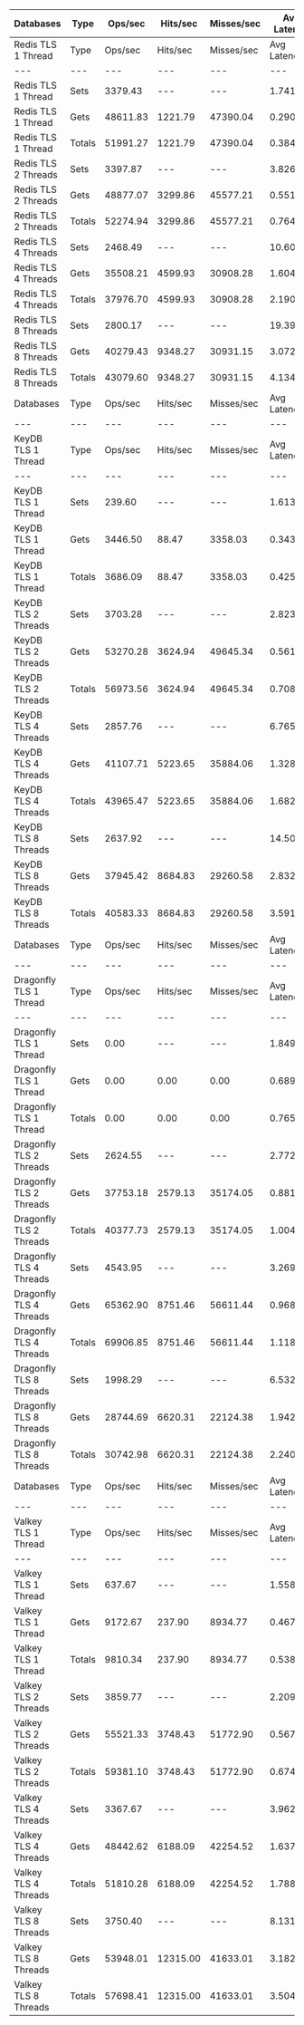 | Databases | Type | Ops/sec | Hits/sec | Misses/sec | Avg Latency | p50 Latency | p99 Latency | p99.9 Latency | KB/sec |
| --- | --- | --- | --- | --- | --- | --- | --- | --- | --- |
| Redis TLS 1 Thread | Type | Ops/sec | Hits/sec | Misses/sec | Avg Latency | p50 Latency | p99 Latency | p99.9 Latency | KB/sec |
| --- | --- | --- | --- | --- | --- | --- | --- | --- | --- |
Redis TLS 1 Thread | Sets | 3379.43 | --- | --- | 1.74126 | 0.28700 | 25.98300 | 28.67100 | 155.07 |
Redis TLS 1 Thread | Gets | 48611.83 | 1221.79 | 47390.04 | 0.29037 | 0.28700 | 0.48700 | 4.51100 | 1762.16 |
Redis TLS 1 Thread | Totals | 51991.27 | 1221.79 | 47390.04 | 0.38467 | 0.28700 | 0.55100 | 25.08700 | 1917.23 |
Redis TLS 2 Threads | Sets | 3397.87 | --- | --- | 3.82642 | 0.52700 | 60.67100 | 65.27900 | 155.92 |
Redis TLS 2 Threads | Gets | 48877.07 | 3299.86 | 45577.21 | 0.55138 | 0.51900 | 0.87900 | 2.31900 | 1781.80 |
Redis TLS 2 Threads | Totals | 52274.94 | 3299.86 | 45577.21 | 0.76426 | 0.51900 | 0.91900 | 56.06300 | 1937.71 |
Redis TLS 4 Threads | Sets | 2468.49 | --- | --- | 10.60646 | 1.59100 | 156.67100 | 166.91100 | 113.28 |
Redis TLS 4 Threads | Gets | 35508.21 | 4599.93 | 30908.28 | 1.60497 | 1.56700 | 2.73500 | 3.31100 | 1305.23 |
Redis TLS 4 Threads | Totals | 37976.70 | 4599.93 | 30908.28 | 2.19007 | 1.56700 | 3.07100 | 149.50300 | 1418.52 |
Redis TLS 8 Threads | Sets | 2800.17 | --- | --- | 19.39978 | 3.08700 | 317.43900 | 335.87100 | 128.50 |
Redis TLS 8 Threads | Gets | 40279.43 | 9348.27 | 30931.15 | 3.07298 | 3.05500 | 5.95100 | 6.52700 | 1500.77 |
Redis TLS 8 Threads | Totals | 43079.60 | 9348.27 | 30931.15 | 4.13423 | 3.05500 | 6.14300 | 303.10300 | 1629.27 |
| Databases | Type | Ops/sec | Hits/sec | Misses/sec | Avg Latency | p50 Latency | p99 Latency | p99.9 Latency | KB/sec |
| --- | --- | --- | --- | --- | --- | --- | --- | --- | --- |
| KeyDB TLS 1 Thread | Type | Ops/sec | Hits/sec | Misses/sec | Avg Latency | p50 Latency | p99 Latency | p99.9 Latency | KB/sec |
| --- | --- | --- | --- | --- | --- | --- | --- | --- | --- |
KeyDB TLS 1 Thread | Sets | 239.60 | --- | --- | 1.61328 | 0.35900 | 26.62300 | 34.55900 | 10.99 |
KeyDB TLS 1 Thread | Gets | 3446.50 | 88.47 | 3358.03 | 0.34313 | 0.35900 | 0.59900 | 3.13500 | 124.94 |
KeyDB TLS 1 Thread | Totals | 3686.09 | 88.47 | 3358.03 | 0.42569 | 0.35900 | 0.63900 | 24.83100 | 135.94 |
KeyDB TLS 2 Threads | Sets | 3703.28 | --- | --- | 2.82388 | 0.47900 | 46.33500 | 48.89500 | 169.93 |
KeyDB TLS 2 Threads | Gets | 53270.28 | 3624.94 | 49645.34 | 0.56144 | 0.47100 | 0.99900 | 1.05500 | 1942.09 |
KeyDB TLS 2 Threads | Totals | 56973.56 | 3624.94 | 49645.34 | 0.70850 | 0.47100 | 1.01500 | 42.23900 | 2112.02 |
KeyDB TLS 4 Threads | Sets | 2857.76 | --- | --- | 6.76597 | 1.31100 | 111.61500 | 122.87900 | 131.15 |
KeyDB TLS 4 Threads | Gets | 41107.71 | 5223.65 | 35884.06 | 1.32891 | 1.29500 | 2.71900 | 2.84700 | 1510.57 |
KeyDB TLS 4 Threads | Totals | 43965.47 | 5223.65 | 35884.06 | 1.68232 | 1.29500 | 2.75100 | 99.83900 | 1641.71 |
KeyDB TLS 8 Threads | Sets | 2637.92 | --- | --- | 14.50500 | 2.86300 | 223.23100 | 245.75900 | 121.05 |
KeyDB TLS 8 Threads | Gets | 37945.42 | 8684.83 | 29260.58 | 2.83258 | 2.83100 | 5.79100 | 6.11100 | 1413.22 |
KeyDB TLS 8 Threads | Totals | 40583.33 | 8684.83 | 29260.58 | 3.59129 | 2.84700 | 5.85500 | 207.87100 | 1534.27 |
| Databases | Type | Ops/sec | Hits/sec | Misses/sec | Avg Latency | p50 Latency | p99 Latency | p99.9 Latency | KB/sec |
| --- | --- | --- | --- | --- | --- | --- | --- | --- | --- |
| Dragonfly TLS 1 Thread | Type | Ops/sec | Hits/sec | Misses/sec | Avg Latency | p50 Latency | p99 Latency | p99.9 Latency | KB/sec |
| --- | --- | --- | --- | --- | --- | --- | --- | --- | --- |
Dragonfly TLS 1 Thread | Sets | 0.00 | --- | --- | 1.84911 | 0.72700 | 24.31900 | 32.51100 | 0.00 |
Dragonfly TLS 1 Thread | Gets | 0.00 | 0.00 | 0.00 | 0.68974 | 0.75900 | 1.86300 | 2.22300 | 0.00 |
Dragonfly TLS 1 Thread | Totals | 0.00 | 0.00 | 0.00 | 0.76510 | 0.75900 | 2.01500 | 23.29500 | 0.00 |
Dragonfly TLS 2 Threads | Sets | 2624.55 | --- | --- | 2.77252 | 0.87100 | 41.47100 | 45.56700 | 120.43 |
Dragonfly TLS 2 Threads | Gets | 37753.18 | 2579.13 | 35174.05 | 0.88173 | 0.80700 | 2.62300 | 3.59900 | 1376.43 |
Dragonfly TLS 2 Threads | Totals | 40377.73 | 2579.13 | 35174.05 | 1.00464 | 0.80700 | 2.83100 | 38.91100 | 1496.86 |
Dragonfly TLS 4 Threads | Sets | 4543.95 | --- | --- | 3.26915 | 1.05500 | 51.45500 | 84.47900 | 208.53 |
Dragonfly TLS 4 Threads | Gets | 65362.90 | 8751.46 | 56611.44 | 0.96867 | 0.99100 | 2.49500 | 3.98300 | 2404.04 |
Dragonfly TLS 4 Threads | Totals | 69906.85 | 8751.46 | 56611.44 | 1.11820 | 0.99900 | 2.79900 | 46.84700 | 2612.57 |
Dragonfly TLS 8 Threads | Sets | 1998.29 | --- | --- | 6.53283 | 1.95900 | 101.88700 | 150.52700 | 91.70 |
Dragonfly TLS 8 Threads | Gets | 28744.69 | 6620.31 | 22124.38 | 1.94241 | 1.79100 | 5.85500 | 17.79100 | 1070.75 |
Dragonfly TLS 8 Threads | Totals | 30742.98 | 6620.31 | 22124.38 | 2.24079 | 1.79900 | 6.71900 | 95.74300 | 1162.45 |
| Databases | Type | Ops/sec | Hits/sec | Misses/sec | Avg Latency | p50 Latency | p99 Latency | p99.9 Latency | KB/sec |
| --- | --- | --- | --- | --- | --- | --- | --- | --- | --- |
| Valkey TLS 1 Thread | Type | Ops/sec | Hits/sec | Misses/sec | Avg Latency | p50 Latency | p99 Latency | p99.9 Latency | KB/sec |
| --- | --- | --- | --- | --- | --- | --- | --- | --- | --- |
Valkey TLS 1 Thread | Sets | 637.67 | --- | --- | 1.55818 | 0.46300 | 23.16700 | 25.98300 | 29.26 |
Valkey TLS 1 Thread | Gets | 9172.67 | 237.90 | 8934.77 | 0.46726 | 0.43900 | 0.71900 | 0.80700 | 332.54 |
Valkey TLS 1 Thread | Totals | 9810.34 | 237.90 | 8934.77 | 0.53817 | 0.43900 | 0.75100 | 22.14300 | 361.80 |
Valkey TLS 2 Threads | Sets | 3859.77 | --- | --- | 2.20957 | 0.52700 | 37.11900 | 38.91100 | 177.11 |
Valkey TLS 2 Threads | Gets | 55521.33 | 3748.43 | 51772.90 | 0.56764 | 0.51900 | 0.96700 | 1.42300 | 2024.01 |
Valkey TLS 2 Threads | Totals | 59381.10 | 3748.43 | 51772.90 | 0.67436 | 0.51900 | 1.11100 | 34.55900 | 2201.12 |
Valkey TLS 4 Threads | Sets | 3367.67 | --- | --- | 3.96225 | 1.55900 | 65.02300 | 75.26300 | 154.55 |
Valkey TLS 4 Threads | Gets | 48442.62 | 6188.09 | 42254.52 | 1.63712 | 1.55100 | 3.03900 | 4.22300 | 1780.26 |
Valkey TLS 4 Threads | Totals | 51810.28 | 6188.09 | 42254.52 | 1.78825 | 1.55100 | 3.15100 | 57.59900 | 1934.81 |
Valkey TLS 8 Threads | Sets | 3750.40 | --- | --- | 8.13194 | 3.10300 | 132.09500 | 153.59900 | 172.11 |
Valkey TLS 8 Threads | Gets | 53948.01 | 12315.00 | 41633.01 | 3.18265 | 3.07100 | 5.88700 | 8.09500 | 2009.05 |
Valkey TLS 8 Threads | Totals | 57698.41 | 12315.00 | 41633.01 | 3.50436 | 3.07100 | 6.11100 | 117.75900 | 2181.16 |
